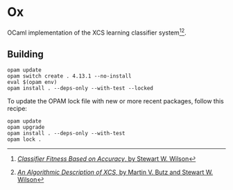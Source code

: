 Ox
==

OCaml implementation of the XCS learning classifier system[^1][^2].


Building
--------

```
opam update
opam switch create . 4.13.1 --no-install
eval $(opam env)
opam install . --deps-only --with-test --locked
```

To update the OPAM lock file with new or more recent packages, follow this recipe:

```
opam update
opam upgrade
opam install . --deps-only --with-test
opam lock .
```

[^1]: [*Classifier Fitness Based on Accuracy*, by Stewart W. Wilson](https://doi.org/10.1162/evco.1995.3.2.149)
[^2]: [*An Algorithmic Description of XCS*, by Martin V. Butz and Stewart W. Wilson](https://dx.doi.org/10.1007/s005000100111)
